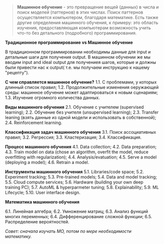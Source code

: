 
> **Машинное обучение** - это превращение вещей (данных) в числа и поиск моделей (паттернов) в этих числах.
> Поиск паттернов осуществляется компьютером, благодаря математике.
> Есть также другие определения машинного обучения, к примеру: это область изучения, предоставляющая компьютерам возможность учить что-то без детального (подробного) программирования.

**Традиционное программирование vs Машинное обучение**

В традиционном программировании необходимы данные для input и детальные шаги для получения output.
В машинном обучении же мы вводим input and ideal output для получениея шагов, которые и должны были привести нас к output( т.е. мы получаем инструкцию к нашему "рецепту"). 

**С чем справляется машинное обучение?**
1.1. С проблемами, у которых длинный список правил;
1.2. Продолжительные изменения оеружающей среды: машинное обучение может адаптироваться к новым сценариям;
1.3. Изучение огромного количества данных.

**Виды машинного обучения**
2.1. Обучение с учителем (supervised learning);
2.2. Обучение без учителя (unsupervised learning);
2.3. Transfer leaning (взять данные из одной модели и использовать в собственной);
2.4. Reinforcement learning.

**Классификация задач машинного обучения**
3.1. Поиск ассоциативных правил;
3.2. Регрессия;
3.3. Кластеризация;
3.4. Классификация.

**Процесс машинного обучения**
4.1. Data collection;
4.2. Data preparation;
4.3. Train model on data (chose an algorithm, overfit the model, reduce overfitting with regularization);
4.4. Analysis/evatuation;
4.5. Serve a model (deploying a model);
4.6. Retrain a model.

**Инструменты машинного обучения**
5.1. Libraries/code space;
5.2. Experiment tracking;
5.3. Pre-trained models;
5.4. Data and model tracking;
5.5. Cloud compute services;
5.6. Hardware (building your own deep training PC);
5.7. AutoML & hyperparmeter tuning;
5.8. Explainability;
5.9. ML Lifecycle;
5.10. User interface design.

**Математика машинного обучения**

6.1. Линейная алгебра;
6.2. Умножение матриц;
6.3. Анализ функций многих переменных;
6.4. Дифференцирование сложной функции;
6.5. Распределение вероятностей.

*Совет: сначала изучать МО, потом по мере необходимости математику.*
